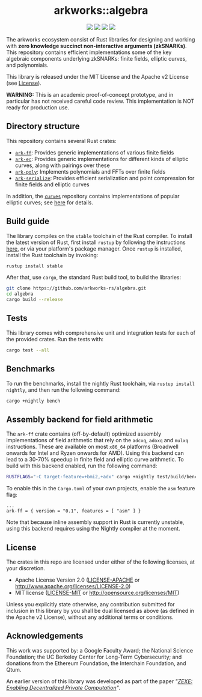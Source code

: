 <h1 align="center">arkworks::algebra</h1>

<p align="center">
    <img src="https://github.com/arkworks-rs/algebra/workflows/CI/badge.svg?branch=master">
    <a href="https://github.com/arkworks-rs/algebra/blob/master/LICENSE-APACHE"><img src="https://img.shields.io/badge/license-APACHE-blue.svg"></a>
    <a href="https://github.com/arkworks-rs/algebra/blob/master/LICENSE-MIT"><img src="https://img.shields.io/badge/license-MIT-blue.svg"></a>
    <a href="https://deps.rs/repo/github/arkworks-rs/algebra"><img src="https://deps.rs/repo/github/arkworks-rs/algebra/status.svg"></a>
</p>

The arkworks ecosystem consist of Rust libraries for designing and working with __zero knowledge succinct non-interactive arguments (zkSNARKs)__. This repository contains efficient implementations some of the key algebraic components underlying zkSNARKs: finite fields, elliptic curves, and polynomials.

This library is released under the MIT License and the Apache v2 License (see [License](#license)).

**WARNING:** This is an academic proof-of-concept prototype, and in particular has not received careful code review. This implementation is NOT ready for production use.

## Directory structure

This repository contains several Rust crates: 

* [`ark-ff`](ff): Provides generic implementations of various finite fields
* [`ark-ec`](ec): Provides generic implementations for different kinds of elliptic curves, along with pairings over these
* [`ark-poly`](poly): Implements polynomials and FFTs over finite fields
* [`ark-serialize`](serialize): Provides efficient serialization and point compression for finite fields and elliptic curves

In addition, the [`curves`](https://github.com/arkworks-rs/curves) repository contains implementations of popular elliptic curves; see [here](https://github.com/arkworks-rs/curves/README.md) for details.


## Build guide

The library compiles on the `stable` toolchain of the Rust compiler. To install the latest version of Rust, first install `rustup` by following the instructions [here](https://rustup.rs/), or via your platform's package manager. Once `rustup` is installed, install the Rust toolchain by invoking:
```bash
rustup install stable
```

After that, use `cargo`, the standard Rust build tool, to build the libraries:
```bash
git clone https://github.com/arkworks-rs/algebra.git
cd algebra
cargo build --release
```

## Tests
This library comes with comprehensive unit and integration tests for each of the provided crates. Run the tests with:
```bash
cargo test --all
```

## Benchmarks

To run the benchmarks, install the nightly Rust toolchain, via `rustup install nightly`, and then run the following command:
```bash
cargo +nightly bench
```

## Assembly backend for field arithmetic

The `ark-ff` crate contains (off-by-default) optimized assembly implementations of field arithmetic that rely on the `adcxq`, `adoxq` and `mulxq` instructions. These are available on most `x86_64` platforms (Broadwell onwards for Intel and Ryzen onwards for AMD). Using this backend can lead to a 30-70% speedup in finite field and elliptic curve arithmetic. To build with this backend enabled, run the following command:
```bash
RUSTFLAGS="-C target-feature=+bmi2,+adx" cargo +nightly test/build/bench --features asm
```

To enable this in the `Cargo.toml` of your own projects, enable the `asm` feature flag:
```
...
ark-ff = { version = "0.1", features = [ "asm" ] }
```
Note that because inline assembly support in Rust is currently unstable, using this backend requires using the Nightly compiler at the moment.

## License

The crates in this repo are licensed under either of the following licenses, at your discretion.

 * Apache License Version 2.0 ([LICENSE-APACHE](LICENSE-APACHE) or http://www.apache.org/licenses/LICENSE-2.0)
 * MIT license ([LICENSE-MIT](LICENSE-MIT) or http://opensource.org/licenses/MIT)

Unless you explicitly state otherwise, any contribution submitted for inclusion in this library by you shall be dual licensed as above (as defined in the Apache v2 License), without any additional terms or conditions.

[zexe]: https://ia.cr/2018/962

## Acknowledgements

This work was supported by:
a Google Faculty Award;
the National Science Foundation;
the UC Berkeley Center for Long-Term Cybersecurity;
and donations from the Ethereum Foundation, the Interchain Foundation, and Qtum.

An earlier version of this library was developed as part of the paper *"[ZEXE: Enabling Decentralized Private Computation][zexe]"*.
